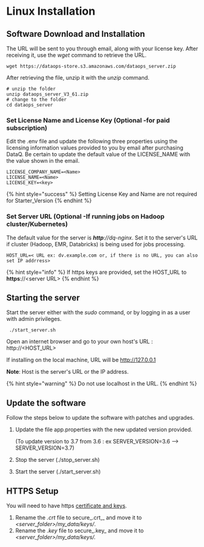 # Linux Installation

## Software Download and Installation

The URL will be sent to you through email, along with your license key. After receiving it, use the _wget_ command to retrieve the URL.

```
wget https://dataops-store.s3.amazonaws.com/dataops_server.zip
```

After retrieving the file, unzip it with the _unzip_ command.

```
# unzip the folder
unzip dataops_server_V3_61.zip
# change to the folder 
cd dataops_server
```

### Set License Name and License Key (**Optional** -for paid subscription) <a href="#mickey" id="mickey"></a>

Edit the .env file and update the following three properties using the licensing information values provided to you by email after purchasing DataQ. Be certain to update the default value of the LICENSE\_NAME with the value shown in the email.

```
LICENSE_COMPANY_NAME=<Name>
LICENSE_NAME=<Name>
LICENSE_KEY=<key>
```

{% hint style="success" %}
Setting License Key and Name are not required for Starter\_Version
{% endhint %}

### Set Server URL (Optional -If running jobs on Hadoop cluster/Kubernetes)

The default value for the server is _**http**://dq-nginx_. Set it to the server's URL if cluster (Hadoop, EMR, Databricks) is being used for jobs processing.

```
HOST_URL=< URL ex: dv.example.com or, if there is no URL, you can also set IP addrress>
```

{% hint style="info" %}
If https keys are provided, set the HOST\_URL to **https**://\<server URL>
{% endhint %}

## Starting the server

Start the server either with the _sudo_ command, or by logging in as a user with admin privileges.

```
 ./start_server.sh
```

Open an internet browser and go to your own host's URL : http://\<HOST\_URL>

If installing on the local machine, URL will be http://127.0.0.1

**Note**: Host is the server's URL or the IP address.

{% hint style="warning" %}
Do not use localhost in the URL.
{% endhint %}

## Update the software

Follow the steps below to update the software with patches and upgrades.

1.  Update the file app.properties with the new updated version provided.&#x20;

    (To update version to 3.7 from 3.6 : ex SERVER\_VERSION=3.6 --> SERVER\_VERSION=3.7)
2. Stop the server (./stop\_server.sh)
3. Start the server (./start\_server.sh)



## HTTPS Setup

You will need to have https [certificate and keys](https://www.knownhost.com/wiki/security/ssl).

1. Rename the _.crt_ file to secure\_.crt,\_ and move it to _\<server\_folder>/my\_data/keys/_.
2. Rename the _.key_ file to secure\_.key\_ and move it to _\<server\_folder>/my\_data/keys/._

